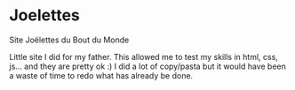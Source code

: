# Joelettes
Site Joëlettes du Bout du Monde

Little site I did for my father. This allowed me to test my skills in html, css, js... and they are pretty ok :)
I did a lot of copy/pasta but it would have been a waste of time to redo what has already be done. 
